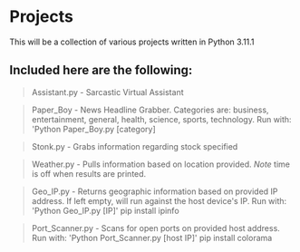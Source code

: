 # Projects
This will be a collection of various projects written in Python 3.11.1

Included here are the following:
--------------------------------
> Assistant.py - Sarcastic Virtual Assistant

> Paper_Boy - News Headline Grabber. Categories are: business, entertainment, general, health, science, sports, technology. Run with: 'Python Paper_Boy.py [category]

> Stonk.py - Grabs information regarding stock specified

> Weather.py - Pulls information based on location provided. *Note* time is off when results are printed. 

> Geo_IP.py - Returns geographic information based on provided IP address. If left empty, will run against the host device's IP. Run with: 'Python Geo_IP.py [IP]'
  > pip install ipinfo

> Port_Scanner.py - Scans for open ports on provided host address. Run with: 'Python Port_Scanner.py [host IP]'
  > pip install colorama

